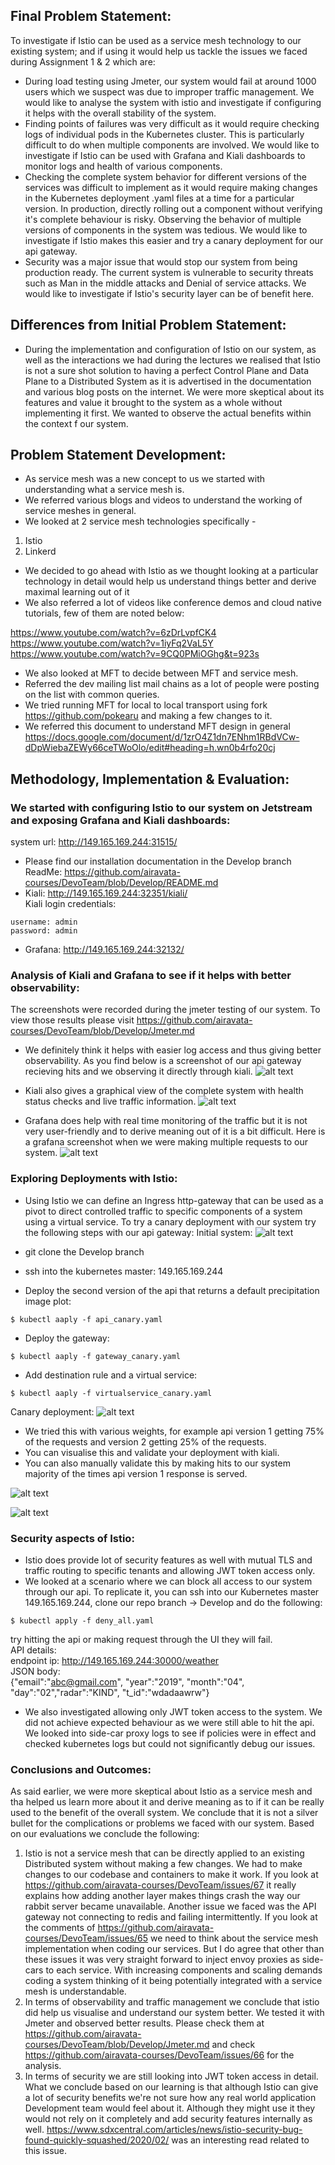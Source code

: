 ## Final Problem Statement:
To investigate if Istio can be used as a service mesh technology to our existing system; and if using it would help us tackle the issues we faced during Assignment 1 & 2 which are:
- During load testing using Jmeter, our system would fail at around 1000 users which we suspect was due to improper traffic management. We would like to analyse the system with istio and investigate if configuring it helps with the overall stability of the system.
- Finding points of failures was very difficult as it would require checking logs of individual pods in the Kubernetes cluster. This is particularly difficult to do when multiple components are involved. We would like to investigate if Istio can be used with Grafana and Kiali dashboards to monitor logs and health of various components. 
- Checking the complete system behavior for different versions of the services was difficult to implement as it would require making changes in the Kubernetes deployment .yaml files at a time for a particular version. In production, directly rolling out a component without verifying it's complete behaviour is risky. Observing the behavior of multiple versions of components in the system was tedious. We would like to investigate if Istio makes this easier and try a canary deployment for our api gateway.
- Security was a major issue that would stop our system from being production ready. The current system is vulnerable to security threats such as Man in the middle attacks and Denial of service attacks. We would like to investigate if Istio's security layer can be of benefit here.

## Differences from Initial Problem Statement:
- During the implementation and configuration of Istio on our system, as well as the interactions we had during the lectures we realised that Istio is not a sure shot solution to having a perfect Control Plane and Data Plane to a Distributed System as it is advertised in the documentation and various blog posts on the internet. We were more skeptical about its features and value it brought to the system as a whole without implementing it first. We wanted to observe the actual benefits within the context f our system.

## Problem Statement Development:
- As service mesh was a new concept to us we started with understanding what a service mesh is. 
- We referred various blogs and videos to understand the working of service meshes in general.
- We looked at 2 service mesh technologies specifically -   
1) Istio     
2) Linkerd 
- We decided to go ahead with Istio as we thought looking at a particular technology in detail would help us understand things better and derive maximal learning out of it 
- We also referred a lot of videos like conference demos and cloud native tutorials, few of them are noted below:  
  
https://www.youtube.com/watch?v=6zDrLvpfCK4  
https://www.youtube.com/watch?v=1iyFq2VaL5Y  
https://www.youtube.com/watch?v=9CQ0PMiOGhg&t=923s  
- We also looked at MFT to decide between MFT and service mesh.
- Referred the dev mailing list mail chains as a lot of people were posting on the list with common queries.
- We tried running MFT for local to local transport using fork https://github.com/pokearu and making a few changes to it.
- We referred this document to understand MFT design in general https://docs.google.com/document/d/1zrO4Z1dn7ENhm1RBdVCw-dDpWiebaZEWy66ceTWoOlo/edit#heading=h.wn0b4rfo20cj

## Methodology, Implementation & Evaluation:
### We started with configuring Istio to our system on Jetstream and exposing Grafana and Kiali dashboards:
system url: http://149.165.169.244:31515/  
- Please find our installation documentation in the Develop branch ReadMe: https://github.com/airavata-courses/DevoTeam/blob/Develop/README.md
- Kiali: http://149.165.169.244:32351/kiali/  
Kiali login credentials:  
```
username: admin  
password: admin  
```
- Grafana: http://149.165.169.244:32132/    

###  Analysis of Kiali and Grafana to see if it helps with better observability:
The screenshots were recorded during the jmeter testing of our system. To view those results please visit https://github.com/airavata-courses/DevoTeam/blob/Develop/Jmeter.md  
- We definitely think it helps with easier log access and thus giving better observability. As you find below is a screenshot of our api gateway recieving hits and we observing it directly through kiali.
![alt text](https://github.com/airavata-courses/DevoTeam/blob/Develop/kiali_logs_api.png)
 
- Kiali also gives a graphical view of the complete system with health status checks and live traffic information.
![alt text](https://github.com/airavata-courses/DevoTeam/blob/Develop/graph.png)

- Grafana does help with real time monitoring of the traffic but it is not very user-friendly and to derive meaning out of it is a bit difficult. Here is a grafana screenshot when we were making multiple requests to our system.
![alt text](https://github.com/airavata-courses/DevoTeam/blob/Develop/1000_replica_1.png)

### Exploring Deployments with Istio:
- Using Istio we can define an Ingress http-gateway that can be used as a pivot to direct controlled traffic to specific components of a system using a virtual service. To try a canary deployment with our system try the following steps with our api gateway:
Initial system:
![alt text](https://github.com/airavata-courses/DevoTeam/blob/Develop/base_system.png)

- git clone the Develop branch
- ssh into the kubernetes master: 149.165.169.244
- Deploy the second version of the api that returns a default precipitation image plot:
```
$ kubectl aaply -f api_canary.yaml
```
- Deploy the gateway:
```
$ kubectl aaply -f gateway_canary.yaml
```
- Add destination rule and a virtual service:
```
$ kubectl aaply -f virtualservice_canary.yaml
```
Canary deployment: 
![alt text](https://github.com/airavata-courses/DevoTeam/blob/Develop/canary.png)

- We tried this with various weights, for example api version 1 getting 75% of the requests and version 2 getting 25% of the requests.
- You can visualise this and validate your deployment with kiali.
- You can also manually validate this by making hits to our system majority of the times api version 1 response is served.  
  
![alt text](https://github.com/airavata-courses/DevoTeam/blob/Develop/canary_weights.png)

![alt text](https://github.com/airavata-courses/DevoTeam/blob/Develop/api_versions.png) 

### Security aspects of Istio:
- Istio does provide lot of security features as well with mutual TLS and traffic routing to specific tenants and allowing JWT token access only.
- We looked at a scenario where we can block all access to our system through our api. To replicate it, you can ssh into our Kubernetes master 149.165.169.244, clone our repo branch -> Develop and do the following:  
```
$ kubectl apply -f deny_all.yaml
```
try hitting the api or making request through the UI they will fail.  
API details:  
endpoint ip: http://149.165.169.244:30000/weather  
JSON body:  
{"email":"abc@gmail.com", "year":"2019", "month":"04", "day":"02","radar":"KIND", "t_id":"wdadaawrw"}   

- We also investigated allowing only JWT token access to the system. We did not achieve expected behaviour as we were still able to hit the api. We looked into side-car proxy logs to see if policies were in effect and checked kubernetes logs but could not significantly debug our issues.

### Conclusions and Outcomes:
As said earlier, we were more skeptical about Istio as a service mesh and tha helped us learn more about it and derive meaning as to if it can be really used to the benefit of the overall system. We conclude that it is not a silver bullet for the complications or problems we faced with our system.
Based on our evaluations we conclude the following:
1) Istio is not a service mesh that can be directly applied to an existing Distributed system without making a few changes. We had to make changes to our codebase and containers to make it work. If you look at https://github.com/airavata-courses/DevoTeam/issues/67 it really explains how adding another layer makes things crash the way our rabbit server became unavailable. Another issue we faced was the API gateway not connecting to redis and failing intermittently. If you look at the comments of https://github.com/airavata-courses/DevoTeam/issues/65 we need to think about the service mesh implementation when coding our services. But I do agree that other than these issues it was very straight forward to inject envoy proxies as side-cars to each service. With increasing components and scaling demands coding a system thinking of it being potentially integrated with a service mesh is understandable.
2) In terms of observability and traffic management we conclude that istio did help us visualise and understand our system better. We tested it with Jmeter and observed better results. Please check them at https://github.com/airavata-courses/DevoTeam/blob/Develop/Jmeter.md and check https://github.com/airavata-courses/DevoTeam/issues/66 for the analysis.
3) In terms of security we are still looking into JWT token access in detail. What we conclude based on our learning is that although Istio can give a lot of security benefits we're not sure how any real world application Development team would feel about it. Although they might use it they would not rely on it completely and add security features internally as well. https://www.sdxcentral.com/articles/news/istio-security-bug-found-quickly-squashed/2020/02/ was an interesting read related to this issue.

